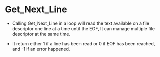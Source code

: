 # Get_Next_Line

* Calling Get_Next_Line in a loop will read the text available on a file descriptor one line at a time until the EOF, It can manage multiple file descriptor at the same time.

* It return either 1 if a line has been read or 0 if EOF has been reached, and -1 if an error happened.
